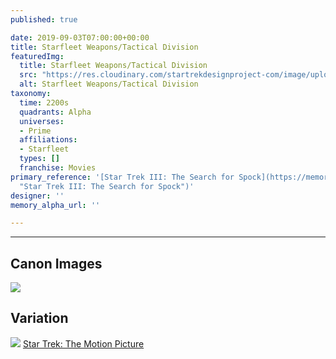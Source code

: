```yaml
---
published: true

date: 2019-09-03T07:00:00+00:00
title: Starfleet Weapons/Tactical Division
featuredImg:
  title: Starfleet Weapons/Tactical Division
  src: "https://res.cloudinary.com/startrekdesignproject-com/image/upload/v1567720903/StarfleetWeapons-TacticalDiv.png"
  alt: Starfleet Weapons/Tactical Division
taxonomy:
  time: 2200s
  quadrants: Alpha
  universes:
  - Prime
  affiliations:
  - Starfleet
  types: []
  franchise: Movies
primary_reference: '[Star Trek III: The Search for Spock](https://memory-alpha.fandom.com/wiki/Star_Trek_III:_The_Search_for_Spock
  "Star Trek III: The Search for Spock")'
designer: ''
memory_alpha_url: ''

---
```

___
## Canon Images

![](https://res.cloudinary.com/startrekdesignproject-com/image/upload/v1567544720/StarfleetDivisions1.jpg)

## Variation


![](https://res.cloudinary.com/startrekdesignproject-com/image/upload/v1567720904/Weapons-TacticalDiv_ST-TMP1.jpg)
[Star Trek: The Motion Picture](https://memory-alpha.fandom.com/wiki/Star_Trek:_The_Motion_Picture "Star Trek: The Motion Picture")
